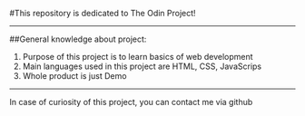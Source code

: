 #This repository is dedicated to The Odin Project!

---

##General knowledge about project:

1. Purpose of this project is to learn basics of web development
2. Main languages used in this project are HTML, CSS, JavaScrips
3. Whole product is just Demo

---

In case of curiosity of this project, you can contact me via github

